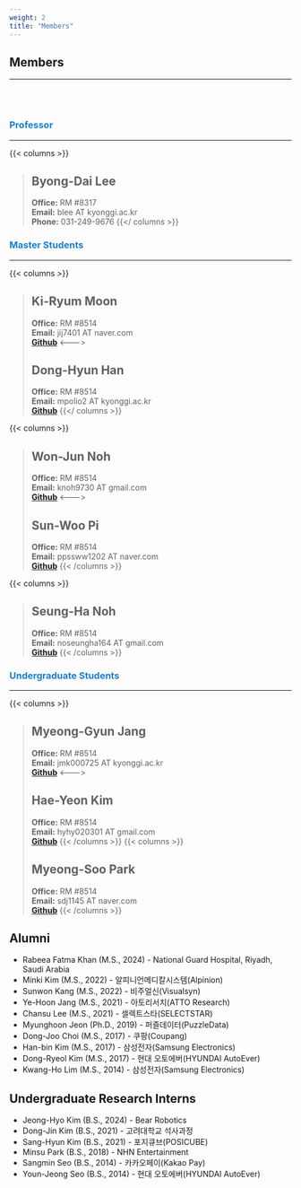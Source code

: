 ```yaml
---
weight: 2
title: "Members"
---
```


## Members
---
<br><br>

### <span style="color:#197ed6">Professor</span>
---  
{{< columns >}}
> ## Byong-Dai Lee
> **Office:** RM #8317  
**Email:** blee AT kyonggi.ac.kr  
**Phone:** 031-249-9676
{{</ columns >}}

### <span style="color:#197ed6">Master Students</span>
---

{{< columns >}}
> ## Ki-Ryum Moon
> **Office:** RM #8514  
**Email:** jij7401 AT naver.com  
[**Github**](https://github.com/jij7401)
<--->
> ## Dong-Hyun Han
> **Office:** RM #8514  
**Email:** mpolio2 AT kyonggi.ac.kr  
[**Github**](https://github.com/DongHyun99)
{{</ columns >}}

{{< columns >}}
> ## Won-Jun Noh
> **Office:** RM #8514  
**Email:** knoh9730 AT gmail.com  
[**Github**](https://github.com/reflelia)
<--->
> ## Sun-Woo Pi
> **Office:** RM #8514  
**Email:** ppssww1202 AT naver.com  
[**Github**](https://github.com/sunwxxpi)
{{< /columns >}}

{{< columns >}}
> ## Seung-Ha Noh
> **Office:** RM #8514  
**Email:** noseungha164 AT gmail.com  
[**Github**](https://github.com/seungha164)
{{< /columns >}}

### <span style="color:#197ed6">Undergraduate Students</span>
---

{{< columns >}}
> ## Myeong-Gyun Jang
> **Office:** RM #8514  
**Email:** jmk000725 AT kyonggi.ac.kr  
[**Github**](https://github.com/Mang9oo)
<--->   
> ## Hae-Yeon Kim
> **Office:** RM #8514  
**Email:** hyhy020301 AT gmail.com  
[**Github**](https://github.com/sunkite3-3)
{{< /columns >}}
{{< columns >}}
> ## Myeong-Soo Park
> **Office:** RM #8514  
**Email:** sdj1145 AT naver.com  
[**Github**](https://github.com/appsam)
{{< /columns >}}

## Alumni  

- Rabeea Fatma Khan (M.S., 2024) - National Guard Hospital, Riyadh, Saudi Arabia
- Minki Kim (M.S., 2022) - 알피니언메디칼시스템(Alpinion)  
- Sunwon Kang (M.S., 2022) - 비주얼신(Visualsyn)
- Ye-Hoon Jang (M.S., 2021) - 아토리서치(ATTO Research)
- Chansu Lee (M.S., 2021) - 셀렉트스타(SELECTSTAR)
- Myunghoon Jeon (Ph.D., 2019) - 퍼즐데이터(PuzzleData)
- Dong-Joo Choi (M.S., 2017) - 쿠팡(Coupang)
- Han-bin Kim (M.S., 2017) - 삼성전자(Samsung Electronics)
- Dong-Ryeol Kim (M.S., 2017) - 현대 오토에버(HYUNDAI AutoEver)
- Kwang-Ho Lim (M.S., 2014) - 삼성전자(Samsung Electronics)

## Undergraduate Research Interns  

- Jeong-Hyo Kim (B.S., 2024) - Bear Robotics
- Dong-Jin Kim (B.S., 2021) - 고려대학교 석사과정
- Sang-Hyun Kim (B.S., 2021) - 포지큐브(POSICUBE)
- Minsu Park (B.S., 2018) - NHN Entertainment
- Sangmin Seo (B.S., 2014) - 카카오페이(Kakao Pay)
- Youn-Jeong Seo (B.S., 2014) - 현대 오토에버(HYUNDAI AutoEver)
